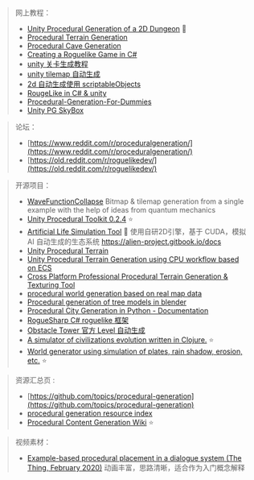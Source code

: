 > 网上教程：
>
> - [Unity Procedural Generation of a 2D Dungeon](https://www.youtube.com/watch?v=-QOCX6SVFsk&list=PLcRSafycjWFenI87z7uZHFv6cUG2Tzu9v&index=1) :star2:
> - [Procedural Terrain Generation](https://www.youtube.com/watch?v=wbpMiKiSKm8&list=PLFt_AvWsXl0eBW2EiBtl_sxmDtSgZBxB3&index=1)
> - [Procedural Cave Generation](https://www.youtube.com/watch?v=v7yyZZjF1z4&list=PLFt_AvWsXl0eZgMK_DT5_biRkWXftAOf9)
> - [Creating a Roguelike Game in C#](https://roguesharp.wordpress.com/)
> - [unity 关卡生成教程](https://gamedevacademy.org/complete-guide-to-procedural-level-generation-in-unity-part-1/)
> - [unity tilemap 自动生成](https://blog.unity.com/technology/procedural-patterns-you-can-use-with-tilemaps-part-i)
> - [2d 自动生成使用 scriptableObjects](https://www.gamedeveloper.com/design/2d-procedural-generation-in-unity-with-scriptableobjects)
> - [RougeLike in C# & unity](https://tilcode.blog/2019/06/23/roguelike-c-in-unity-2-13-the-generic-entity-the-render-functions-and-the-map/)
> - [Procedural-Generation-For-Dummies](https://martindevans.me/game-development/2016/01/14/Procedural-Generation-For-Dummies-Galaxies/)
> - [Unity PG SkyBox](https://scribe.rip/@jannik_boysen/procedural-skybox-shader-137f6b0cb77c)


> 论坛：
>
> - [https://www.reddit.com/r/proceduralgeneration/](https://www.reddit.com/r/proceduralgeneration/)
> - [https://old.reddit.com/r/roguelikedev/](https://old.reddit.com/r/roguelikedev/)

> 开源项目：
> - [WaveFunctionCollapse](https://github.com/mxgmn/WaveFunctionCollapse) Bitmap & tilemap generation from a single example with the help of ideas from quantum mechanics
> - [Unity Procedural Toolkit 0.2.4](https://github.com/Syomus/ProceduralToolkit) :star:
> - [Artificial Life Simulation Tool](https://github.com/chrxh/alien) :star2: 使用自研2D引擎，基于 CUDA，模拟 AI 自动生成的生态系统 https://alien-project.gitbook.io/docs
> - [Unity Procedural Terrain](https://github.com/theSoenke/ProceduralTerrain)
> - [Unity Procedural Terrain Generation using CPU workflow based on ECS](https://github.com/ErikMoczi/Unity.ProceduralContentGeneration-Terrain)
> - [Cross Platform Professional Procedural Terrain Generation & Texturing Tool](https://github.com/Jaysmito101/TerraForge3D)
> - [procedural world generation based on real map data](https://github.com/reinterpretcat/utymap)
> - [Procedural generation of tree models in blender](https://github.com/friggog/tree-gen)
> - [Procedural City Generation in Python - Documentation](http://josauder.github.io/procedural_city_generation/)
> - [RogueSharp C# roguelike 框架](https://github.com/FaronBracy/RogueSharp)
> - [Obstacle Tower 官方 Level 自动生成](https://github.com/Unity-Technologies/obstacle-tower-source)
> - [A simulator of civilizations evolution written in Clojure.](https://github.com/ftomassetti/civs) :star:
> - [World generator using simulation of plates, rain shadow, erosion, etc.](https://github.com/Mindwerks/worldengine) :star:

> 资源汇总页 :
>
> - [https://github.com/topics/procedural-generation](https://github.com/topics/procedural-generation)
> - [procedural generation resource index](https://github.com/kchapelier/procedural-generation)
> - [Procedural Content Generation Wiki](http://pcg.wikidot.com/) :star:

> 视频素材：
>
> - [Example-based procedural placement in a dialogue system (The Thing, February 2020)](https://www.youtube.com/watch?v=yED9t2tImog) 动画丰富，思路清晰，适合作为入门概念解释